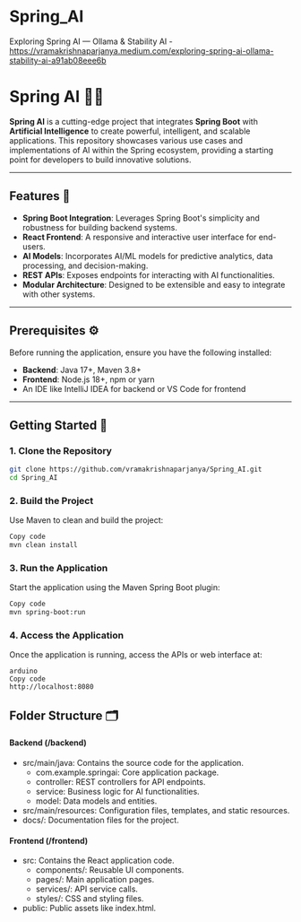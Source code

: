 # Spring_AI
Exploring Spring AI — Ollama & Stability AI - https://vramakrishnaparjanya.medium.com/exploring-spring-ai-ollama-stability-ai-a91ab08eee6b


# Spring AI 🌱🤖

**Spring AI** is a cutting-edge project that integrates **Spring Boot** with **Artificial Intelligence** to create powerful, intelligent, and scalable applications. This repository showcases various use cases and implementations of AI within the Spring ecosystem, providing a starting point for developers to build innovative solutions.

---

## Features 🚀
- **Spring Boot Integration**: Leverages Spring Boot's simplicity and robustness for building backend systems.
- **React Frontend**: A responsive and interactive user interface for end-users.
- **AI Models**: Incorporates AI/ML models for predictive analytics, data processing, and decision-making.
- **REST APIs**: Exposes endpoints for interacting with AI functionalities.
- **Modular Architecture**: Designed to be extensible and easy to integrate with other systems.

---

## Prerequisites ⚙️
Before running the application, ensure you have the following installed:
- **Backend**: Java 17+, Maven 3.8+
- **Frontend**: Node.js 18+, npm or yarn
- An IDE like IntelliJ IDEA for backend or VS Code for frontend
---

## Getting Started 📖

### 1. Clone the Repository
```bash
git clone https://github.com/vramakrishnaparjanya/Spring_AI.git
cd Spring_AI
```

### 2. Build the Project
Use Maven to clean and build the project:

```bash
Copy code
mvn clean install
```

### 3. Run the Application
Start the application using the Maven Spring Boot plugin:

```bash
Copy code
mvn spring-boot:run
```

### 4. Access the Application
Once the application is running, access the APIs or web interface at:
```
arduino
Copy code
http://localhost:8080
```

## Folder Structure 🗂️
#### Backend (/backend)
- src/main/java: Contains the source code for the application.
  - com.example.springai: Core application package.
  - controller: REST controllers for API endpoints.
  - service: Business logic for AI functionalities.
  - model: Data models and entities.
- src/main/resources: Configuration files, templates, and static resources.
- docs/: Documentation files for the project.


#### Frontend (/frontend)
- src: Contains the React application code.
  - components/: Reusable UI components.
  - pages/: Main application pages.
  - services/: API service calls.
  - styles/: CSS and styling files.
- public: Public assets like index.html.


